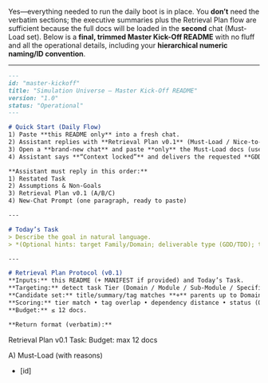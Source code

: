 Yes—everything needed to run the daily boot is in place. You **don’t** need the verbatim sections; the executive summaries plus the Retrieval Plan flow are sufficient because the full docs will be loaded in the **second** chat (Must-Load set). Below is a **final, trimmed Master Kick-Off README** with no fluff and all the operational details, including your **hierarchical numeric naming/ID convention**.

---

```markdown
---
id: "master-kickoff"
title: "Simulation Universe — Master Kick-Off README"
version: "1.0"
status: "Operational"
---

# Quick Start (Daily Flow)
1) Paste **this README only** into a fresh chat.  
2) Assistant replies with **Retrieval Plan v0.1** (Must-Load / Nice-to-Have / Missing).  
3) Open a **brand-new chat** and paste **only** the Must-Load docs (use the paste boundaries below).  
4) Assistant says **“Context locked”** and delivers the requested **GDD/TDD/Implementation Plan**.

**Assistant must reply in this order:**
1) Restated Task  
2) Assumptions & Non-Goals  
3) Retrieval Plan v0.1 (A/B/C)  
4) New-Chat Prompt (one paragraph, ready to paste)

---

# Today’s Task
> Describe the goal in natural language.  
> *(Optional hints: target Family/Domain; deliverable type (GDD/TDD); timebox.)*

---

# Retrieval Plan Protocol (v0.1)
**Inputs:** this README (+ MANIFEST if provided) and Today’s Task.  
**Targeting:** detect task Tier (Domain / Module / Sub-Module / Specification).  
**Candidate set:** title/summary/tag matches **+** parents up to Domain **+** declared dependencies.  
**Scoring:** tier match • tag overlap • dependency distance • status (Official > Review > Draft) • freshness.  
**Budget:** ≤ 12 docs.

**Return format (verbatim):**
```

Retrieval Plan v0.1
Task: <restated task>
Budget: max 12 docs

A) Must-Load (with reasons)

* \[id] <title> — <reason>

B) Nice-to-Have

* \[id] <title> — <reason>

C) Missing/Thin (proposed stubs)

* <YYYYMMDD-type-short-name> <title> — <gap>

Notes: constraints extracted from Vision/Tech/KS

```

**Doc paste boundaries for the next chat:**
```

\=== BEGIN DOC id:<id> === <full markdown including frontmatter>
\=== END DOC id:<id> ===

````

**Manifest fallback (if none is supplied):**
- Treat **Vision**, **Technical Foundations**, and **Knowledge System** as baseline context and propose up to 9 additional candidates based on the task and taxonomy.

---

# Assistant Contract
- `propose_retrieval_plan([ids])`  
- `request_docs([ids])`  
- `draft_spec(parent_id, scope)`  
- `flag_conflict(a_id, b_id, note)`  
- `propose_stub(id, title, type, parent_id, reason)`

---

# Quality Gates (pre-Graduation)
**Linkage:** has parent (except Domains); valid dependencies; no orphans/cycles (unless explicitly allowed).  
**Content:** **Executive Summary (150–300 words)** + **Interfaces & Hand-offs** (Inputs / Outputs / Invariants).  
**Metadata:** immutable `id`; approved tags; file path matches `type`.

**Definition of Done**
- **GDD:** Problem & Player Value • Scope/Boundaries • Core Loops & State • Interfaces & Hand-offs • Open Risks • Exec Summary.  
- **TDD:** Data Model • Systems & Ordering • Algorithms/Control Flow • APIs & Messages • Test Plan & Telemetry • Migration/Back-Compat • Exec Summary.

---

# MANIFEST Entry Schema (machine-readable)
```yaml
- id: "01-02-01-03_ecosystem_sim"              # hierarchical numeric chain + slug (see Naming)
  title: "Spec: Ecosystem Sim – Population Update"
  type: "Specification"                        # Domain | Module | Sub-Module | Specification
  status: "Official"                           # Draft | Review | Official
  summary: "Implements population dynamics update over time."
  summary_exec: "<150–300 words>"
  path: "01_Knowledge/03_IMPLEMENTATION/02_Systems/01-02-01-03_ecosystem_sim.md"
  parent: "01-02-01_ecosystem_sim"            # immediate parent's hierarchical id
  dependencies: ["01-01_spatial_timebase"]    # examples
  interfaces:
    inputs: ["time_step","species_state"]
    outputs: ["population_delta"]
    invariants: ["deterministic_given_seed"]
  tags: ["doc-tdd","system-ecs","data-serialization"]
  last_modified: "YYYY-MM-DD"
  visibility: "included"                      # optional override for non-Official docs
````

---

# Naming & Hierarchical ID Convention (authoritative)

**Purpose:** Every new doc starts with a **hierarchical numeric chain** (numbers joined with hyphens; “kebab on numbers”) followed by `_` and a **snake\_case** slug. This stem is both the **filename** and the immutable **id**.

* **Digits per level:** 2 (e.g., `01`, `02`).

  > If you prefer 3-digit segments (`001`), apply consistently at all levels; rule remains identical.
* **Levels & numbering:**

  * **Family (top level):** `01` Simulation\_Systems, `02` Player\_Systems, `03` Platform\_Tooling
  * **Domain under Family:** `01..99`
  * **Module under Domain:** `01..99`
  * **Sub-Module under Module:** `01..99`
  * **Specification under its parent:** `01..99`
* **Chain:** concatenate ancestor numbers with hyphens, then `_slug`.
* **Increment:** only the **last segment** increments within its parent folder.
* **Frontmatter:** include the full chain in `id` and the parent’s chain in `parent`.

**Examples**

* Domain (second under Simulation\_Systems):

  * File: `01-02_planet_atmosphere_sim.md`
  * `id: "01-02_planet_atmosphere_sim"`
* Module (first under that Domain):

  * File: `01-02-01_atmospheric_fields.md`
  * `id: "01-02-01_atmospheric_fields"`
* Sub-Module (third under that Module):

  * File: `01-02-01-03_ecosystem_sim.md`
  * `id: "01-02-01-03_ecosystem_sim"`
* Spec (fourth under that Sub-Module):

  * File: `01-02-01-03-04_population_update.md`
  * `id: "01-02-01-03-04_population_update"`

**Frontmatter minimum (for any new doc):**

```yaml
---
id: "<numeric_chain>_<slug>"
title: "<Type>: <Title>"
type: "Domain" | "Module" | "Sub-Module" | "Specification"
status: "Draft"
summary: "One-sentence purpose."
summary_exec: "<150–300 words>"
interfaces:
  inputs: []
  outputs: []
  invariants: []
parent: "<parent_numeric_chain>_<parent_slug>"   # omit for top-level Domains
dependencies: []                                  # upstream ids if any
tags: ["doc-gdd"|"doc-tdd", ...]
---
```

**Path rules**

* **Domain (GDD):** `01_Knowledge/02_CANON/<Family>/<Domain>/<file>.md`
* **Module/Sub-Module (GDD):** nested within the owning Domain folder.
* **Specification (TDD):** `01_Knowledge/03_IMPLEMENTATION/02_Systems/<file>.md`

---

# Taxonomy (tech-fluent; where things live)

## 01\_Simulation\_Systems — data & dynamics (“what runs”)

01\_Spatial\_Timebase • 02\_Planet\_Atmosphere\_Sim • 03\_Ecosystem\_Sim • 04\_Resources\_Energy • 05\_Production\_Crafting • 06\_Settlements\_Logistics • 07\_Economy\_Governance • 08\_AgentAI\_Social • 09\_Risk\_Conflict

## 02\_Player\_Systems — input, views, UX (“how it’s perceived”)

01\_Modes\_Cameras • 02\_Rendering\_LOD • 03\_UI\_Framework\_HUD • 04\_Narrative\_Events • 05\_Accessibility\_Localization

## 03\_Platform\_Tooling — runtime, persistence, extensibility (“how it stays alive”)

01\_Runtime\_Scheduler • 02\_Persistence\_Versioning • 03\_Modding\_API • 04\_Networking\_Sync

**Canonical CANON tree**

```
/01_Knowledge/02_CANON/
├── 01_Simulation_Systems/
│   ├── 01_Spatial_Timebase/
│   ├── 02_Planet_Atmosphere_Sim/
│   ├── 03_Ecosystem_Sim/
│   ├── 04_Resources_Energy/
│   ├── 05_Production_Crafting/
│   ├── 06_Settlements_Logistics/
│   ├── 07_Economy_Governance/
│   ├── 08_AgentAI_Social/
│   └── 09_Risk_Conflict/
├── 02_Player_Systems/
│   ├── 01_Modes_Cameras/
│   ├── 02_Rendering_LOD/
│   ├── 03_UI_Framework_HUD/
│   ├── 04_Narrative_Events/
│   └── 05_Accessibility_Localization/
└── 03_Platform_Tooling/
    ├── 01_Runtime_Scheduler/
    ├── 02_Persistence_Versioning/
    ├── 03_Modding_API/
    └── 04_Networking_Sync/
```

---

# Core Pillars (Executive Summaries)

**Vision (why):** 50-year solo, modular, data-driven universe; emergent play with curated content; unified experience across game/writing/cinematics.
**Technical Foundations (how):** ECS purity; engine-agnostic core; persistence as database; concurrency-first; custom tooling.
**Knowledge System (working rules):** Docs are the source of truth; Tiering (Domain→Module→Sub-Module→Spec); Lifecycle (Init→Expand→Distill→Graduate); Manifest-driven context; Quality Gates.

```
```
,m 